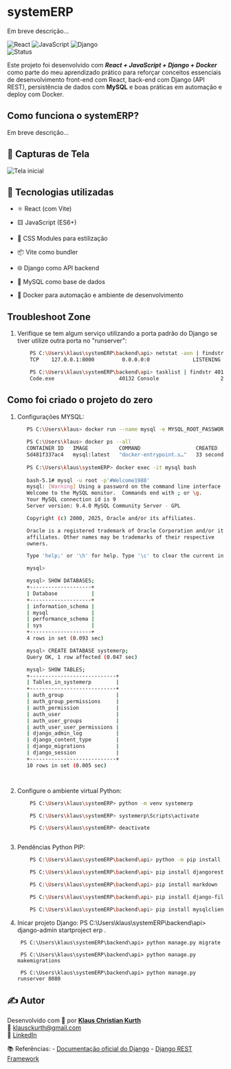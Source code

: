 # systemERP
Em breve descrição...


![React](https://img.shields.io/badge/React-18-blue?logo=react) 
![JavaScript](https://img.shields.io/badge/JavaScript-ES6-yellow?logo=javascript) 
![Django](https://img.shields.io/badge/Django-4.x-green?logo=django)  
![Status](https://img.shields.io/badge/status-em%20desenvolvimento-yellow)


Este projeto foi desenvolvido com ***React + JavaScript + Django + Docker*** como parte do meu aprendizado prático para reforçar conceitos essenciais de desenvolvimento front-end com React, back-end com Django (API REST), persistência de dados com **MySQL** e boas práticas em automação e deploy com Docker.


## Como funciona o systemERP?

Em breve descrição...


## 📸 Capturas de Tela

![Tela inicial](./screenshots/home_page.png)


## 🚀 Tecnologias utilizadas

- ⚛️ React (com Vite)

- 🟨 JavaScript (ES6+)

- 💅 CSS Modules para estilização

- 📦 Vite como bundler

- 🌐 Django como API backend

- 🐬 MySQL como base de dados

- 🐳 Docker para automação e ambiente de desenvolvimento



## Troubleshoot Zone

1. Verifique se tem algum serviço utilizando a porta padrão do Django se tiver utilize outra porta no "runserver":
    ```bash 
        PS C:\Users\klaus\systemERP\backend\api> netstat -aon | findstr :8000
        TCP    127.0.0.1:8000         0.0.0.0:0              LISTENING       40132

        PS C:\Users\klaus\systemERP\backend\api> tasklist | findstr 40132
        Code.exe                     40132 Console                    2    106.364 K


## Como foi criado o projeto do zero

1. Configurações MYSQL:
     ```bash
        PS C:\Users\klaus> docker run --name mysql -e MYSQL_ROOT_PASSWORD=#Welcome1988 -d -p 3306:3306 mysql:latest
        
        PS C:\Users\klaus> docker ps --all
        CONTAINER ID   IMAGE          COMMAND                  CREATED          STATUS          PORTS                                         NAMES
        5d481f337ac4   mysql:latest   "docker-entrypoint.s…"   33 seconds ago   Up 24 seconds   0.0.0.0:3306->3306/tcp, [::]:3306->3306/tcp   mysql
        
        PS C:\Users\klaus\systemERP> docker exec -it mysql bash
        
        bash-5.1# mysql -u root -p'#Welcome1988' 
        mysql: [Warning] Using a password on the command line interface can be insecure.
        Welcome to the MySQL monitor.  Commands end with ; or \g.
        Your MySQL connection id is 9
        Server version: 9.4.0 MySQL Community Server - GPL

        Copyright (c) 2000, 2025, Oracle and/or its affiliates.

        Oracle is a registered trademark of Oracle Corporation and/or its
        affiliates. Other names may be trademarks of their respective
        owners.

        Type 'help;' or '\h' for help. Type '\c' to clear the current input statement.

        mysql>

        mysql> SHOW DATABASES;
        +--------------------+
        | Database           |
        +--------------------+
        | information_schema |
        | mysql              |
        | performance_schema |
        | sys                |
        +--------------------+
        4 rows in set (0.093 sec)

        mysql> CREATE DATABASE systemerp;
        Query OK, 1 row affected (0.047 sec)

        mysql> SHOW TABLES;
        +----------------------------+
        | Tables_in_systemerp        |
        +----------------------------+
        | auth_group                 |
        | auth_group_permissions     |
        | auth_permission            |
        | auth_user                  |
        | auth_user_groups           |
        | auth_user_user_permissions |
        | django_admin_log           |
        | django_content_type        |
        | django_migrations          |
        | django_session             |
        +----------------------------+
        10 rows in set (0.005 sec)




2. Configure o ambiente virtual Python:
    ```bash
        PS C:\Users\klaus\systemERP> python -m venv systemerp

        PS C:\Users\klaus\systemERP> systemerp\Scripts\activate

        PS C:\Users\klaus\systemERP> deactivate



3. Pendências Python PIP:
    ```bash
        PS C:\Users\klaus\systemERP\backend\api> python -m pip install Django==5.2.4

        PS C:\Users\klaus\systemERP\backend\api> pip install djangorestframework

        PS C:\Users\klaus\systemERP\backend\api> pip install markdown

        PS C:\Users\klaus\systemERP\backend\api> pip install django-filter

        PS C:\Users\klaus\systemERP\backend\api> pip install mysqlclient


4. Inicar projeto Django:
        PS C:\Users\klaus\systemERP\backend\api> django-admin startproject erp .

        PS C:\Users\klaus\systemERP\backend\api> python manage.py migrate

        PS C:\Users\klaus\systemERP\backend\api> python manage.py makemigrations

        PS C:\Users\klaus\systemERP\backend\api> python manage.py runserver 8080













## ✍️ Autor

Desenvolvido com 💙 por **[Klaus Christian Kurth](https://github.com/KlausKurth)**  
📧 klausckurth@gmail.com  
🔗 [LinkedIn](https://www.linkedin.com/in/klaus-christian-kurth-soares-039937164/) 


📚 Referências:
    - [Documentação oficial do Django](https://www.djangoproject.com/download/)
    - [Django REST Framework](https://www.django-rest-framework.org/)